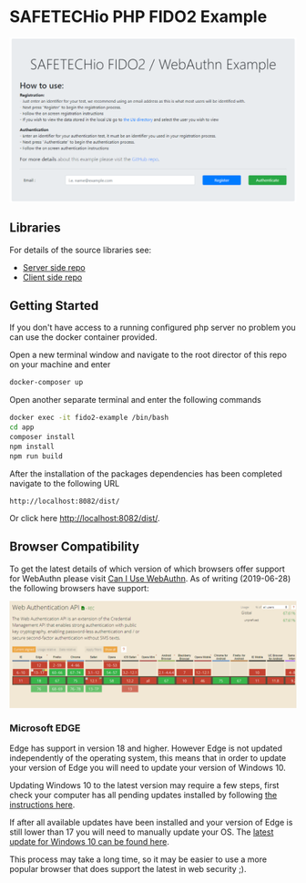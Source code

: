 # SAFETECHio PHP FIDO2 Example

![Example Home Page](./docs/images/home-page-.png "Example Home Page")

## Libraries

For details of the source libraries see:
 
- [Server side repo](https://github.com/SAFETECHio/FIDO2_SERVER_Libraries)
- [Client side repo](https://github.com/SAFETECHio/FIDO2_CLIENT_Libraries)

## Getting Started

If you don't have access to a running configured php server no problem you can use the docker container provided.

Open a new terminal window and navigate to the root director of this repo on your machine and enter

```bash
docker-composer up
```

Open another separate terminal and enter the following commands

```bash
docker exec -it fido2-example /bin/bash
cd app
composer install
npm install
npm run build
```

After the installation of the packages dependencies has been completed navigate to the following URL

```text
http://localhost:8082/dist/
```

Or click here [http://localhost:8082/dist/](http://localhost:8082/dist/).

## Browser Compatibility

To get the latest details of which version of which browsers offer support for WebAuthn please visit [Can I Use WebAuthn](https://caniuse.com/#search=webauthn). As of writing (2019-06-28) the following browsers have support:

![WebAuthn Browser Compatibility](./docs/images/can-I-use-webauthn.png "WebAuthn Browser Compatibility")

### Microsoft EDGE

Edge has support in version 18 and higher. However Edge is not updated independently of the operating system, this means that in order to update your version of Edge you will need to update your version of Windows 10.

Updating Windows 10 to the latest version may require a few steps, first check your computer has all pending updates installed by following [the instructions here](https://support.microsoft.com/en-gb/help/4027667/windows-10-update).

If after all available updates have been installed and your version of Edge is still lower than 17 you will need to manually update your OS. The [latest update for Windows 10 can be found here](https://www.microsoft.com/en-us/software-download/windows10).

This process may take a long time, so it may be easier to use a more popular browser that does support the latest in web security ;).
